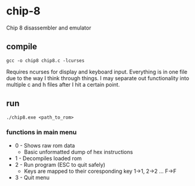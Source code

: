 # chip-8
Chip 8 disassembler and emulator

## compile

`gcc -o chip8 chip8.c -lcurses`

Requires ncurses for display and keyboard input.
Everything is in one file due to the way I think through things. I may separate out functionality into multiple c and h files after I hit a certain point.

## run
`./chip8.exe <path_to_rom>`

### functions in main menu
* 0 - Shows raw rom data
  * Basic unformatted dump of hex instructions
* 1 - Decompiles loaded rom
* 2 - Run program (ESC to quit safely)
  * Keys are mapped to their coresponding key 1->1, 2->2 ... F->F
* 3 - Quit menu
